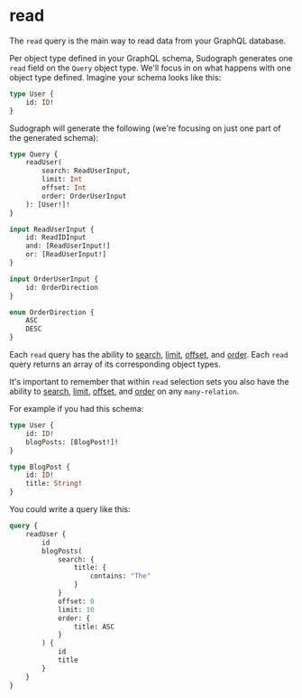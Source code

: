 # read

The `read` query is the main way to read data from your GraphQL database.

Per object type defined in your GraphQL schema, Sudograph generates one `read` field on the `Query` object type. We'll focus in on what happens with one object type defined. Imagine your schema looks like this:

```graphql
type User {
    id: ID!
}
```

Sudograph will generate the following (we're focusing on just one part of the generated schema):

```graphql
type Query {
    readUser(
        search: ReadUserInput,
        limit: Int
        offset: Int
        order: OrderUserInput
    ): [User!]!
}

input ReadUserInput {
	id: ReadIDInput
	and: [ReadUserInput!]
	or: [ReadUserInput!]
}

input OrderUserInput {
	id: OrderDirection
}

enum OrderDirection {
	ASC
	DESC
}
```

Each `read` query has the ability to [search](./generated-schema-search.md), [limit](./generated-schema-limit.md), [offset](./generated-schema-offset.md), and [order](./generated-schema-order.md). Each `read` query returns an array of its corresponding object types.

It's important to remember that within `read` selection sets you also have the ability to [search](./generated-schema-search.md), [limit](./generated-schema-limit.md), [offset](./generated-schema-offset.md), and [order](./generated-schema-order.md) on any `many-relation`.

For example if you had this schema:

```graphql
type User {
    id: ID!
    blogPosts: [BlogPost!]!
}

type BlogPost {
    id: ID!
    title: String!
}
```

You could write a query like this:

```graphql
query {
    readUser {
        id
        blogPosts(
            search: {
                title: {
                    contains: "The"
                }
            }
            offset: 0
            limit: 10
            order: {
                title: ASC
            }
        ) {
            id
            title
        }
    }
}
```